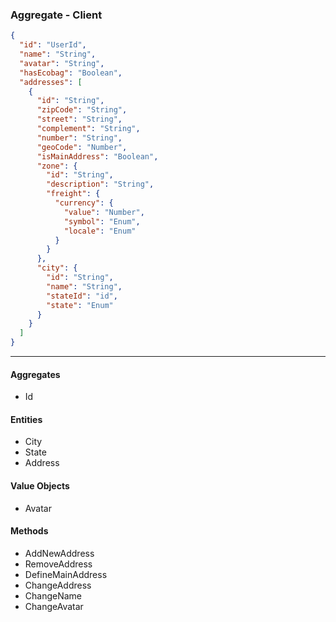 ### Aggregate - Client

```json
{
  "id": "UserId",
  "name": "String",
  "avatar": "String",
  "hasEcobag": "Boolean",
  "addresses": [
    {
      "id": "String",
      "zipCode": "String",
      "street": "String",
      "complement": "String",
      "number": "String",
      "geoCode": "Number",
      "isMainAddress": "Boolean",
      "zone": {
        "id": "String",
        "description": "String",
        "freight": {
          "currency": {
            "value": "Number",
            "symbol": "Enum",
            "locale": "Enum"
          }
        }
      },
      "city": {
        "id": "String",
        "name": "String",
        "stateId": "id",
        "state": "Enum"
      }
    }
  ]
}
```

---

#### Aggregates

- Id

#### Entities

- City
- State
- Address

#### Value Objects

- Avatar

#### Methods

- AddNewAddress
- RemoveAddress
- DefineMainAddress
- ChangeAddress
- ChangeName
- ChangeAvatar
